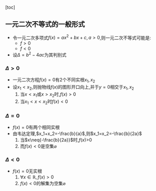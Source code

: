 [toc]



## 一元二次不等式的一般形式

- 令一元二次多项式$f(x)=ax^2+bx+c,a>0$,则一元二次不等式可能是:
  - $f>0$
  - $f<0$
- 设$\Delta=b^2-4ac$为其判别式

### $\Delta>0$

- 一元二次方程$f(x)=0$有2个不同实根$x_1,x_2$
- 设$x_1<x_2$,则抛物线$f(x)$的图形开口向上,并于$y=0$相交于$x_1,x_2$
  1. 当$x<x_1$或$x>x_2$时,$f(x)>0$
  2. 当$x_1<x<x_2$时$f(x)<0$

### $\Delta=0$

- $f(x)=0$有两个相同实根
- 由韦达定理,$x_1+x_2=-\frac{b}{a}$,则$x_1=x_2=-\frac{b}{2a}$
  1. 当$x\neq{-\frac{b}{2a}}$时,$f(x)$>0
  2. 而$f(x)<0$是空集$\varnothing$

### $\Delta<0$

- $f(x)=0$无实根
  1. $\forall x\in\mathbb{R},f(x)>0$
  2. $f(x)<0$的解集为空集$\varnothing$


